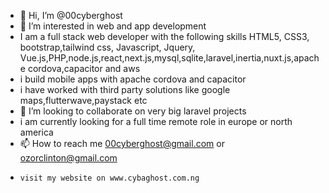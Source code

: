 - 👋 Hi, I’m @00cyberghost
- 👀 I’m interested in web and app development
- I am a full stack web developer with the following skills HTML5, CSS3, bootstrap,tailwind css, Javascript, Jquery, Vue.js,PHP,node.js,react,next.js,mysql,sqlite,laravel,inertia,nuxt.js,apache cordova,capacitor and aws
- i build mobile apps with apache cordova and capacitor
- i have worked with third party solutions like google maps,flutterwave,paystack etc
- 💞️ I’m looking to collaborate on very big laravel projects
- i am currently looking for a full time remote role in europe or north america
- 📫 How to reach me 00cyberghost@gmail.com or ozorclinton@gmail.com
-     visit my website on www.cybaghost.com.ng
<!---
00cyberghost/00cyberghost is a ✨ special ✨ repository because its `README.md` (this file) appears on your GitHub profile.
You can click the Preview link to take a look at your changes.
--->
